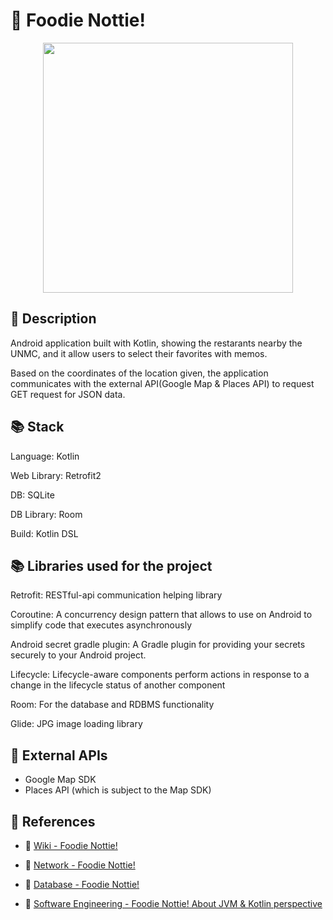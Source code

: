 # 🌭 Foodie Nottie!
<p align="center"><img height="400px" width="400px" src="https://github.com/OckJuWon0831/foodie-nottie/assets/114837587/a9ffbfe5-0d30-4551-87c5-24fa935ad773"></p>

## 🌭 Description
Android application built with Kotlin, showing the restarants nearby the UNMC, and it allow users to select their favorites with memos.

Based on the coordinates of the location given, the application communicates with the external API(Google Map & Places API) to request GET request for JSON data.

## 📚 Stack

Language: Kotlin

Web Library: Retrofit2

DB: SQLite

DB Library: Room

Build: Kotlin DSL

## 📚 Libraries used for the project
Retrofit: RESTful-api communication helping library

Coroutine: A concurrency design pattern that allows to use on Android to simplify code that executes asynchronously

Android secret gradle plugin: A Gradle plugin for providing your secrets securely to your Android project.

Lifecycle: Lifecycle-aware components perform actions in response to a change in the lifecycle status of another component

Room: For the database and RDBMS functionality

Glide: JPG image loading library

## 🚀 External APIs
- Google Map SDK
- Places API (which is subject to the Map SDK)

## 🔗 References
- 🔎 [Wiki - Foodie Nottie!](https://github.com/OckJuWon0831/foodie-nottie/wiki)

- 🔎 [Network - Foodie Nottie!](https://github.com/OckJuWon0831/foodie-nottie/wiki/%F0%9F%9B%9C-Network-%E2%80%90-Foodie-Nottie!)

- 🔎 [Database - Foodie Nottie!](https://github.com/OckJuWon0831/foodie-nottie/wiki/%F0%9F%A7%91%E2%80%8D%F0%9F%92%BB-Database-%E2%80%90-Foodie-Nottie!)

- 🔎 [Software Engineering - Foodie Nottie! About JVM & Kotlin perspective](https://github.com/OckJuWon0831/foodie-nottie/wiki/%F0%9F%9A%80-JVM-and-Kotlin)
